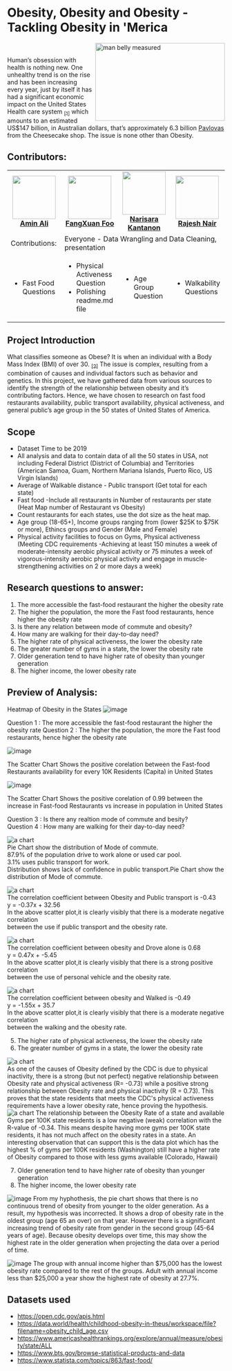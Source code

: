 # Obesity, Obesity and Obesity - Tackling Obesity in 'Merica 
<img src="https://www.news-medical.net/image.axd?picture=2020%2F8%2Fshutterstock_348926726.jpg" alt="man belly measured" width="300" height="180" align="right">

<br>
<p style="text-align:left;">
Human’s obsession with health is nothing new. One unhealthy trend is on the rise and has been increasing every year, just by itself it has had a significant economic impact on the United States Health care system <a href="https://www.cdc.gov/obesity/adult/causes.html"><sub>[1]<sub/><a/> which amounts to an estimated US$147 billion, in Australian dollars, that’s approximately 6.3 billion <a href="https://www.cheesecake.com.au/our-cakes/everyday-delights/pavlova-dressed">Pavlovas<a/> from the Cheesecake shop. The issue is none other than Obesity. 
</p>

## Contributors:

<table>
  <tr>
    <td align="center"><a href="https://github.com/AminSundrani"><img src="https://avatars.githubusercontent.com/u/80196469?v=4" width="100px;" alt=""/><br /><b>Amin Ali</b></a></td>
    <td align="center"><a href="https://github.com/foofx88"><img src="https://avatars.githubusercontent.com/u/78995824?v=4" width="100px;" alt=""/><br /><b>FangXuan Foo</b></a><br /></td>
    <td align="center"><a href="https://github.com/knarisara"><img src="https://avatars.githubusercontent.com/u/49220329?v=4" width="100px;" alt=""/><br /><b>Narisara Kantanon</b></a><br /></td>
    <td align="center"><a href="https://github.com/rajeshnair1984"><img src="https://avatars.githubusercontent.com/u/77108751?v=4" width="100px;" alt=""/><br /><b>Rajesh Nair</b></a><br /></td> 
  </tr>
  <tr><td align="left">Contributions:</td>
  <td colspan="3">Everyone - Data Wrangling and Data Cleaning, presentation</td></tr> 

<td align="left"> <! --Amin Ali's contributions -->
      <ul align="left"> 
      <li>Fast Food Questions</li>
      </ul></td>
<td align="left"> <! --FX Foo's contributions -->     
      <ul align="left">
      <li>Physical Activeness Question</li> 
      <li>Polishing readme.md file</li>
      </ul></td>
<td align="center"> <! --Narisara's contributions -->      
      <ul align="left">
      <li>Age Group Question</li>
      </ul></td>
 <td align="center"> <! --Rajesh's contributions -->    
      <ul align="left">
      <li>Walkability Questions</li>
      </ul></td>
  </tr>
<table />

## Project Introduction
What classifies someone as Obese? It is when an individual with a Body Mass Index (BMI) of over 30.  <a href="https://www.nhs.uk/conditions/obesity/diagnosis/"><sub>[2]<sub/><a/> The issue is complex, resulting from a combination of causes and individual factors such as behavior and genetics. In this project, we have gathered data from various sources to identify the strength of the relationship between obesity and it’s contributing factors. Hence, we have chosen to research on fast food restaurants availability, public transport availability, physical activeness, and general public’s age group in the 50 states of United States of America.
  
## Scope
<ul>
<li>Dataset Time to be 2019</li>
<li>All analysis and data to contain data of all the 50 states in USA, not including Federal District (District of Columbia) and Territories (American Samoa, Guam, Northern Mariana Islands, Puerto Rico, US Virgin Islands) </li>
<li>Average of Walkable distance - Public transport (Get total for each state) </li>
<li>Fast food -Include all restaurants in Number of restaurants per state (Heat Map number of Restaurant vs Obesity) <br> 
<li>Count restaurants for each states, use the dot size as the heat map. </li>
<li>Age group (18-65+), Income groups ranging from (lower $25K to $75K or more), Ethincs groups and Gender (Male and Female)</li> 
<li>Physical activity facilities to focus on Gyms, Physical activeness (Meeting CDC requirements -Achieving at least 150 minutes a week of moderate-intensity aerobic physical activity or 75 minutes a week of vigorous-intensity aerobic physical activity and engage in muscle-strengthening activities on 2 or more days a week) </li>
</ul>
  
## Research questions to answer:
1.	The more accessible the fast-food restaurant the higher the obesity rate
2.	The higher the population, the more the Fast food restaurants, hence higher the obesity rate
3.	Is there any relation between mode of commute and obesity?
4.	How many are walking for their day-to-day need?
5.	The higher rate of physical activeness, the lower the obesity rate
6.	The greater number of gyms in a state, the lower the obesity rate
7.	Older generation tend to have higher rate of obesity than younger generation
8.	The higher income, the lower obesity rate


## Preview of Analysis:
Heatmap of Obesity in the States
![image](https://user-images.githubusercontent.com/80196469/117009469-5c0e5780-ad1e-11eb-93a1-c09f41cd1bb7.png)

Question 1 :  The more accessible the fast-food restaurant the higher the obesity rate
Question 2 :  The higher the population, the more the Fast food restaurants, hence higher the obesity rate

![image](https://user-images.githubusercontent.com/80196469/117009041-e86c4a80-ad1d-11eb-85f5-dafcd16df069.png)

The Scatter Chart Shows the positive corelation between the Fast-food Restaurants availability for every 10K Residents (Capita) in United States

![image](https://user-images.githubusercontent.com/80196469/117009265-223d5100-ad1e-11eb-8112-8dcff1176ccc.png)

The Scatter Chart Shows the positive corelation of 0.99 between the increase in Fast-food Restaurants vs increase in population in United States

Question 3 : Is there any realtion mode of commute and besity?  
Question 4 : How many are walking for their day-to-day need?  

![a chart](project_image/commutemode.png)  
Pie Chart show the distribution of Mode of commute.  
87.9% of the population drive to work alone or used car pool.  
3.1% uses public transport for work.  
Distribution shows lack of confidence in public transport.Pie Chart show the distribution of Mode of commute.  


![a chart](project_image/publictransportVSobesity_line.png)  
The correlation coefficient between Obesity and Public transport is -0.43  
y = -0.37x + 32.56  
In the above scatter plot,it is clearly visibly that there is a moderate negative correlation   
between the use if public transport and the obesity rate.

![a chart](project_image/dorvealoneVSobesity_line.png)  
The correlation coefficient between obesity and Drove alone is 0.68  
y = 0.47x + -5.45  
In the above scatter plot,it is clearly visibly that there is a strong positive correlation   
between the use of personal vehicle and the obesity rate.

![a chart](project_image/WalkedVSobesity_line.png)  
The correlation coefficient between obesity and Walked is -0.49  
y = -1.55x + 35.7  
In the above scatter plot,it is clearly visibly that there is a moderate negative correlation   
between the walking and the obesity rate. 

5.	The higher rate of physical activeness, the lower the obesity rate
6.	The greater number of gyms in a state, the lower the obesity rate

![a chart](Output/obese_vs_active.png)  
As one of the causes of Obesity defined by the CDC is due to physical inactivity, there is a strong (but not perfect) negative relationship between Obesity rate and physical activeness (R= -0.73) while a positive strong relationship between Obesity rate and physical inactivity (R = 0.73). This proves that the state residents that meets the CDC's physical activeness requirements have a lower obesity rate, hence proving the hypothesis.
![a chart](Output/obese_vs_gyms.png)
The relationship between the Obesity Rate of a state and available Gyms per 100K state residents is a low negative (weak) correlation with the R-value of -0.34. This means despite having more gyms per 100K state residents, it has not much affect on the obesity rates in a state. An interesting observation that can support this is the data plot which has the highest % of gyms per 100K residents (Washington) still have a higher rate of Obesity compared to those with less gyms available (Colorado, Hawaii)

7.	Older generation tend to have higher rate of obesity than younger generation
8.	The higher income, the lower obesity rate

![image](https://github.com/foofx88/Project_Obesity/blob/e7cc2fe2ed6e1af2642c394bf21203f66bc38e40/project_image/Obesiy%20Data%20by%20Age%20groups.PNG)
From my hyphothesis, the pie chart shows that there is no continuous trend of obesity from younger to the older generation.  As a result, my hypothesis was incorrected.  It shows a drop of obesity rate in the oldest group (age 65 an over) on that year.  However there is a significant increasing trend of obesity rate from gender in the second group (45-64 years of age).  Because obesity develops over time, this may show the highest rate in the older generation when projecting the data over a period of time.

![image](https://github.com/foofx88/Project_Obesity/blob/e7cc2fe2ed6e1af2642c394bf21203f66bc38e40/project_image/Obesity%20Data%20by%20Income.PNG)
The group with annual income higher than $75,000 has the lowest obesity rate compared to the rest of the groups.  Adult with annual income less than $25,000 a year show the highest rate of obesity at 27.7%.

## Datasets used
-	https://open.cdc.gov/apis.html
-	https://data.world/health/childhood-obesity-in-theus/workspace/file?filename=obesity_child_age.csv
-	https://www.americashealthrankings.org/explore/annual/measure/obesity/state/ALL
- https://www.bts.gov/browse-statistical-products-and-data
- https://www.statista.com/topics/863/fast-food/
